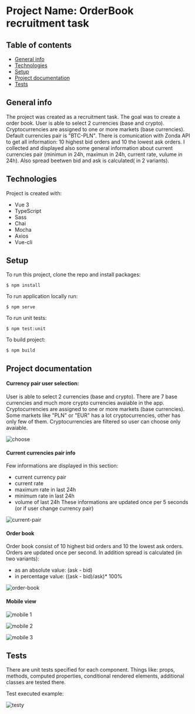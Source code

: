 # Project Name: OrderBook recruitment task

## Table of contents
* [General info](#general-info)
* [Technologies](#technologies)
* [Setup](#setup)
* [Project documentation](#project-documentation)
* [Tests](#tests)

## General info
The project was created as a recruitment task. The goal was to create a order book. User is able to select 2 currencies (base and crypto). Cryptocurrencies are assigned to one or more markets (base currencies). Default currencies pair is "BTC-PLN". There is comunication with Zonda API to get all information: 10 highest bid orders and 10 the lowest ask orders. I collected and displayed also some general information about current currencies pair (minimun in 24h, maximun in 24h, current rate, vulume in 24h). Also spread beetwen bid and ask is calculated( in 2 variants).
	
## Technologies
Project is created with:
* Vue 3
* TypeScript
* Sass
* Chai
* Mocha
* Axios
* Vue-cli
	
## Setup
To run this project, clone the repo and install packages:
```
$ npm install
```
To run application locally run:
```
$ npm serve
```
To run unit tests:
```
$ npm test:unit
```
To build project:
```
$ npm build
```
## Project documentation
#### Currency pair user selection:
User is able to select 2 currencies (base and crypto). There are 7 base currencies and much more crypto currencies avaiable in the app. Cryptocurrencies are assigned to one or more markets (base currencies). Some markets like "PLN" or "EUR" has a lot cryptocurrencies, other has only few of them. Cryptocurrencies are filtered so user can choose only avaiable.

![choose](https://user-images.githubusercontent.com/38325349/219133535-d0c42017-7262-4750-9b2f-4da7f5983fdf.JPG)

#### Current currencies pair info
Few informations are displayed in this section:
- current currency pair
- current rate
- maximum rate in last 24h
- minimum rate in last 24h
- volume of last 24h
These informations are updated once per 5 seconds (or if user change currency pair)

![current-pair](https://user-images.githubusercontent.com/38325349/219133626-6a8c2900-9c16-4915-88d8-f194b9812cee.JPG)

#### Order book
Order book consist of 10 highest bid orders and 10 the lowest ask orders. Orders are updated once per second.
In addition spread is calculated (in two variants):
- as an absolute value: (ask - bid)
- in percentage value: ((ask - bid)/ask)* 100%

![order-book](https://user-images.githubusercontent.com/38325349/219133702-04987c60-7f0a-4d01-8d6f-6f919149a7d2.JPG)

#### Mobile view 
![mobile 1](https://user-images.githubusercontent.com/38325349/219136535-fc93ce69-ecd7-4f8b-9ff0-40c3dd4bf49b.JPG)

![mobile 2](https://user-images.githubusercontent.com/38325349/219136540-14639bde-2d5f-4973-9e07-71f88323dbf8.JPG)

![mobile 3](https://user-images.githubusercontent.com/38325349/219136557-a07f23d4-d093-47b2-af4d-fc784ce4fd9a.JPG)


## Tests
There are unit tests specified for each component. Things like: props, methods, computed properties, conditional rendered elements, additional classes are tested there.

Test executed example:

![testy](https://user-images.githubusercontent.com/38325349/219132527-e6de1e0a-cb19-4668-affa-c163034856ff.JPG)



